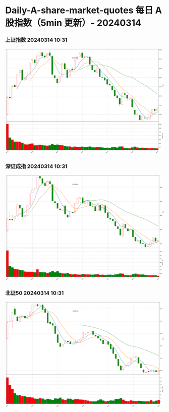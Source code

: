 
# Daily-A-share-market-quotes 每日 A 股指数（5min 更新）- 20240314

### 上证指数 20240314 10:31
![](./fig/2024/3/20240314-sh000001.png)

### 深证成指 20240314 10:31
![](./fig/2024/3/20240314-sz399001.png)

### 北证50 20240314 10:31
![](./fig/2024/3/20240314-bj899050.png)
